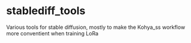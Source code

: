 # stablediff_tools
Various tools for stable diffusion, mostly to make the Kohya_ss workflow more conventient when training LoRa
